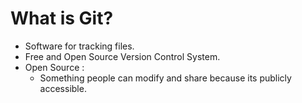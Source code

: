   What is Git?
  = 
  + Software for tracking files.
  + Free and Open Source Version Control System.
  + Open Source :
    + Something people can modify and share because its publicly accessible.
